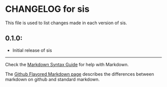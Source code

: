 # CHANGELOG for sis

This file is used to list changes made in each version of sis.

## 0.1.0:

* Initial release of sis

- - - 
Check the [Markdown Syntax Guide](http://daringfireball.net/projects/markdown/syntax) for help with Markdown.

The [Github Flavored Markdown page](http://github.github.com/github-flavored-markdown/) describes the differences between markdown on github and standard markdown.
